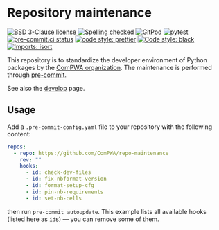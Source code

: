 # Repository maintenance

[![BSD 3-Clause license](https://img.shields.io/badge/License-BSD_3--Clause-blue.svg)](https://opensource.org/licenses/BSD-3-Clause)
[![Spelling checked](https://img.shields.io/badge/cspell-checked-brightgreen.svg)](https://github.com/streetsidesoftware/cspell/tree/master/packages/cspell)
[![GitPod](https://img.shields.io/badge/Gitpod-ready--to--code-blue?logo=gitpod)](https://gitpod.io/#https://github.com/ComPWA/repo-maintenance)
[![pytest](https://github.com/ComPWA/qrules/workflows/pytest/badge.svg)](https://github.com/ComPWA/qrules/actions?query=branch%3Amain+workflow%3Apytest)
[![pre-commit.ci status](https://results.pre-commit.ci/badge/github/ComPWA/repo-maintenance/main.svg)](https://results.pre-commit.ci/latest/github/ComPWA/repo-maintenance/main)
[![code style: prettier](https://img.shields.io/badge/code_style-prettier-ff69b4.svg?style=flat-square)](https://github.com/prettier/prettier)
[![Code style: black](https://img.shields.io/badge/code%20style-black-000000.svg)](https://github.com/psf/black)
[![Imports: isort](https://img.shields.io/badge/%20imports-isort-%231674b1?style=flat&labelColor=ef8336)](https://pycqa.github.io/isort)

This repository is to standardize the developer environment of Python packages
by the [ComPWA organization](https://github.com/ComPWA). The maintenance is
performed through [pre-commit](https://pre-commit.com).

See also the
[develop](https://compwa-org.readthedocs.io/en/stable/develop.html) page.

## Usage

Add a `.pre-commit-config.yaml` file to your repository with the following
content:

```yaml
repos:
  - repo: https://github.com/ComPWA/repo-maintenance
    rev: ""
    hooks:
      - id: check-dev-files
      - id: fix-nbformat-version
      - id: format-setup-cfg
      - id: pin-nb-requirements
      - id: set-nb-cells
```

then run `pre-commit autoupdate`. This example lists all available hooks
(listed here as `id`s) ― you can remove some of them.

